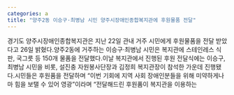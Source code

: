 ```yaml
---
categories: a
title: "양주2동 이승구·최병남 시민 양주시장애인종합복지관에 후원물품 전달"
---
```

경기도 양주시장애인종합복지관은 지난 22일 관내 거주 시민에게 후원물품을 전달 받았다고 26일 밝혔다.양주2동에 거주하는 이승구&middot;최병남 시민은 복지관에 스테인레스 식판, 국그릇 등 150개 물품을 전달했다.이날 복지관에서 진행된 후원 전달식에는 이승구, 최병남 시민을 비롯, 설진충 자원봉사단장과 김정희 복지관장이 참석한 가운데 진행됐다.시민들은 후원품을 전달하며 &ldquo;이번 기회에 지역 사회 장애인분들을 위해 미약하게나마 힘을 보탤 수 있어 영광&rdquo;이라며 &ldquo;전달해드린 후원품이 복지관을 이용하는